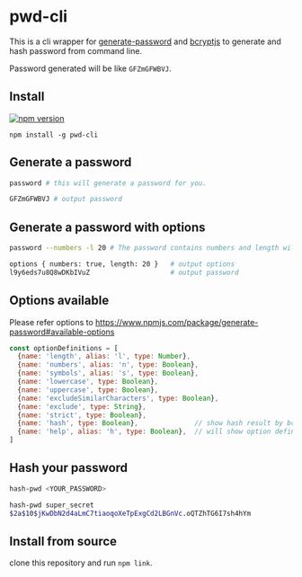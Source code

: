 # pwd-cli

This is a cli wrapper for [generate-password](https://www.npmjs.com/package/generate-password) and [bcryptjs](https://www.npmjs.com/package/bcryptjs) to generate and hash password from command line.

Password generated will be like `GFZmGFWBVJ`.

## Install

[![npm version](http://img.shields.io/npm/v/pwd-cli.svg)](https://npmjs.org/package/pwd-cli)

```npm
npm install -g pwd-cli
```

## Generate a password

```bash
password # this will generate a password for you.
```

```bash
GFZmGFWBVJ # output password
```

## Generate a password with options

```bash
password --numbers -l 20 # The password contains numbers and length will be 20
```

```bash
options { numbers: true, length: 20 }   # output options
l9y6eds7u8Q8wDKbIVuZ                    # output password
```

## Options available

Please refer options to https://www.npmjs.com/package/generate-password#available-options

```js options
const optionDefinitions = [
  {name: 'length', alias: 'l', type: Number},
  {name: 'numbers', alias: 'n', type: Boolean},
  {name: 'symbols', alias: 's', type: Boolean},
  {name: 'lowercase', type: Boolean},
  {name: 'uppercase', type: Boolean},
  {name: 'excludeSimilarCharacters', type: Boolean},
  {name: 'exclude', type: String},
  {name: 'strict', type: Boolean},
  {name: 'hash', type: Boolean},              // show hash result by bcrypt as well.
  {name: 'help', alias: 'h', type: Boolean},  // will show option definitions and not generate password.
]
```

## Hash your password

```bash
hash-pwd <YOUR_PASSWORD>
```

```bash
hash-pwd super_secret
$2a$10$jKwDbN2d4aLmC7tiaoqoXeTpExgCd2LBGnVc.oQTZhTG6I7sh4hYm
```

## Install from source

clone this repository and run `npm link`.

